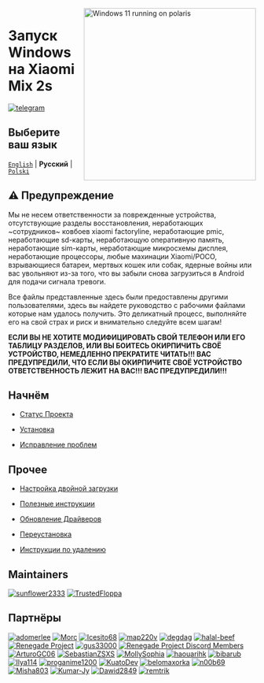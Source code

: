 <img align="right" src="https://github.com/n00b69/woa-polaris/blob/main/polaris.png" width="350" alt="Windows 11 running on polaris">

# Запуск Windows на Xiaomi Mix 2s
[![telegram](https://img.shields.io/badge/chat-telegram-brightgreen.svg?logo=telegram&style=flat-square)](https://t.me/WinOnF1)

## Выберите ваш язык 
[`English`](/README.md) | **Pусский** | [`Polski`](/guide/Polski/README-pl.md)

## ⚠️ Предупреждение 
Мы не несем ответственности за поврежденные устройства, отсутствующие разделы восстановления, неработающих ~сотрудников~ ковбоев xiaomi factoryline, неработающие pmic, неработающие sd-карты, неработающую оперативную память, неработающие sim-карты, неработающие микросхемы дисплея, неработающие процессоры, любые махинации Xiaomi/POCO, взрывающиеся батареи, мертвых кошек или собак, ядерные войны или вас увольняют из-за того, что вы забыли снова загрузиться в Android для подачи сигнала тревоги.

Все файлы представленные здесь были предоставлены другими пользователями, здесь вы найдете руководство с рабочими файлами которые нам удалось получить. Это деликатный процесс, выполняйте его на свой страх и риск и внимательно следуйте всем шагам!

**ЕСЛИ ВЫ НЕ ХОТИТЕ МОДИФИЦИРОВАТЬ СВОЙ ТЕЛЕФОН ИЛИ ЕГО ТАБЛИЦУ РАЗДЕЛОВ, ИЛИ ВЫ БОИТЕСЬ ОКИРПИЧИТЬ СВОЁ УСТРОЙСТВО, НЕМЕДЛЕННО ПРЕКРАТИТЕ ЧИТАТЬ!!! ВАС ПРЕДУПРЕДИЛИ, ЧТО ЕСЛИ ВЫ ОКИРПИЧИТЕ СВОЁ УСТРОЙСТВО ОТВЕТСТВЕННОСТЬ ЛЕЖИТ НА ВАС!!! ВАС ПРЕДУПРЕДИЛИ!!!**

## Начнём
- [Статус Проекта](status-ru.md)

- [Установка](1-partition-ru.md)

- [Исправление проблем](troubleshooting-ru.md)


## Прочее 
- [Настройка двойной загрузки](dualboot-ru.md)

- [Полезные инструкции](materials-ru.md)

- [Обновление Драйверов](update-ru.md)

- [Переустановка](reinstall-ru.md)

- [Инструкции по удалению](uninstall-ru.md)


## Maintainers
[<img alt="sunflower2333" src="https://images.weserv.nl/?url=https://avatars.githubusercontent.com/u/54024877?v=4&w=45&fit=cover&mask=circle&maxage=7d" />](https://github.com/sunflower2333)
[<img alt="TrustedFloppa" src="https://images.weserv.nl/?url=https://avatars.githubusercontent.com/u/85476585?v=4&w=45&fit=cover&mask=circle&maxage=7d" />](https://github.com/TrustedFloppa)


## Партнёры 
[<img alt="adomerlee" src="https://images.weserv.nl/?url=https://avatars.githubusercontent.com/u/109386069?v=4&w=45&fit=cover&mask=circle&maxage=7d" />](https://github.com/adomerlee)
[<img alt="Morc" src="https://images.weserv.nl/?url=https://avatars.githubusercontent.com/u/13377926?v=4&w=45&fit=cover&mask=circle&maxage=7d" />](https://github.com/TheMorc)
[<img alt="Icesito68" src="https://images.weserv.nl/?url=https://avatars.githubusercontent.com/u/113939920?v=4&w=45&fit=cover&mask=circle&maxage=7d" />](https://github.com/Icesito68)
[<img alt="map220v" src="https://images.weserv.nl/?url=https://avatars.githubusercontent.com/u/14368485?v=4&w=45&fit=cover&mask=circle&maxage=7d" />](https://github.com/map220v)
[<img alt="degdag" src="https://images.weserv.nl/?url=https://avatars.githubusercontent.com/u/22778181?v=4&w=45&fit=cover&mask=circle&maxage=7d" />](https://github.com/degdag)
[<img alt="halal-beef" src="https://images.weserv.nl/?url=https://avatars.githubusercontent.com/u/78730004?v=4&w=45&fit=cover&mask=circle&maxage=7d" />](https://github.com/halal-beef)
[<img alt="Renegade Project" src="https://images.weserv.nl/?url=https://avatars.githubusercontent.com/u/63859504?s=200&v=4&w=45&fit=cover&mask=circle&maxage=7d" />](https://github.com/edk2-porting)
[<img alt="gus33000" src="https://images.weserv.nl/?url=https://avatars.githubusercontent.com/u/3755345?v=4&w=45&fit=cover&mask=circle&maxage=7d" />](https://github.com/gus33000)
[<img alt="Renegade Project Discord Members" src="https://images.weserv.nl/?url=https://cdn.discordapp.com/icons/736563593058713690/68f67bfddf4390b11effc99917b16338.webp?size=256&w=45&fit=cover&mask=circle&maxage=7d" />](https://discord.gg/XXBWfag)
[<img alt="ArturoGC06" src="https://images.weserv.nl/?url=https://avatars.githubusercontent.com/u/76574534?v=4&w=45&fit=cover&mask=circle&maxage=7d" />](https://github.com/ArturoGC06)
[<img alt="SebastianZSXS" src="https://images.weserv.nl/?url=https://avatars.githubusercontent.com/u/111822607?v=4&w=45&fit=cover&mask=circle&maxage=7d" />](https://github.com/SebastianZSXS)
[<img alt="MollySophia" src="https://images.weserv.nl/?url=https://avatars.githubusercontent.com/u/20746884?v=4&w=45&fit=cover&mask=circle&maxage=7d" />](https://github.com/MollySophia)
[<img alt="haouarihk" src="https://images.weserv.nl/?url=https://avatars.githubusercontent.com/u/57036855?v=4&w=45&fit=cover&mask=circle&maxage=7d" />](https://github.com/haouarihk)
[<img alt="bibarub" src="https://images.weserv.nl/?url=https://avatars.githubusercontent.com/u/73599925?v=4&w=45&fit=cover&mask=circle&maxage=7d" />](https://github.com/bibarub)
[<img alt="Ilya114" src="https://images.weserv.nl/?url=https://avatars.githubusercontent.com/u/93242944?v=4&w=45&fit=cover&mask=circle&maxage=7d" />](https://github.com/Ilya114)
[<img alt="proganime1200" src="https://images.weserv.nl/?url=https://avatars.githubusercontent.com/u/32473502?v=4&w=45&fit=cover&mask=circle&maxage=7d" />](https://github.com/proganime1200)
[<img alt="KuatoDev" src="https://images.weserv.nl/?url=https://avatars.githubusercontent.com/u/17999613?v=4&w=45&fit=cover&mask=circle&maxage=7d" />](https://github.com/KuatoDev)
[<img alt="belomaxorka" src="https://images.weserv.nl/?url=https://avatars.githubusercontent.com/u/54049465?v=4&w=45&fit=cover&mask=circle&maxage=7d" />](https://github.com/belomaxorka)
[<img alt="n00b69" src="https://images.weserv.nl/?url=https://avatars.githubusercontent.com/u/83274506?v=4&w=45&fit=cover&mask=circle&maxage=7d" />](https://github.com/n00b69)
[<img alt="Misha803" src="https://images.weserv.nl/?url=https://avatars.githubusercontent.com/u/118528504?v=4&w=45&fit=cover&mask=circle&maxage=7d" />](https://github.com/Misha803)
[<img alt="Kumar-Jy" src="https://images.weserv.nl/?url=https://avatars.githubusercontent.com/u/20044626?v=4&w=45&fit=cover&mask=circle&maxage=7d" />](https://github.com/Kumar-Jy)
[<img alt="Dawid2849" src="https://images.weserv.nl/?url=https://avatars.githubusercontent.com/u/77780707?v=4&w=45&fit=cover&mask=circle&maxage=7d" />](https://github.com/Dawid2849)
[<img alt="remtrik" src="https://images.weserv.nl/?url=https://avatars.githubusercontent.com/u/69907487?v=4&w=45&fit=cover&mask=circle&maxage=7d" />](https://github.com/remtrik)
















